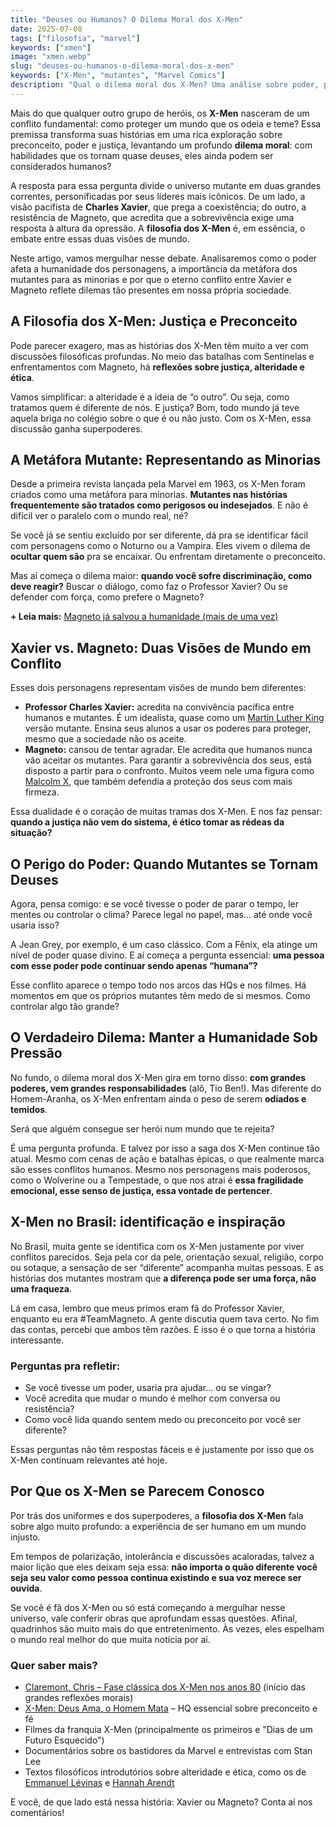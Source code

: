 ```yaml
---
title: "Deuses ou Humanos? O Dilema Moral dos X-Men"
date: 2025-07-08
tags: ["filosofia", "marvel"]
keywords: ["xmen"]
image: "xmen.webp"
slug: "deuses-ou-humanos-o-dilema-moral-dos-x-men"
keywords: ["X-Men", "mutantes", "Marvel Comics"]
description: "Qual o dilema moral dos X-Men? Uma análise sobre poder, preconceito e a eterna luta entre as filosofias de Xavier e Magneto."
---
```


Mais do que qualquer outro grupo de heróis, os **X-Men** nasceram de um conflito fundamental: como proteger um mundo que os odeia e teme? Essa premissa transforma suas histórias em uma rica exploração sobre preconceito, poder e justiça, levantando um profundo **dilema moral**: com habilidades que os tornam quase deuses, eles ainda podem ser considerados humanos?

A resposta para essa pergunta divide o universo mutante em duas grandes correntes, personificadas por seus líderes mais icônicos. De um lado, a visão pacifista de **Charles Xavier**, que prega a coexistência; do outro, a resistência de Magneto, que acredita que a sobrevivência exige uma resposta à altura da opressão. A **filosofia dos X-Men** é, em essência, o embate entre essas duas visões de mundo.

Neste artigo, vamos mergulhar nesse debate. Analisaremos como o poder afeta a humanidade dos personagens, a importância da metáfora dos mutantes para as minorias e por que o eterno conflito entre Xavier e Magneto reflete dilemas tão presentes em nossa própria sociedade.

## A Filosofia dos X-Men: Justiça e Preconceito

Pode parecer exagero, mas as histórias dos X-Men têm muito a ver com discussões filosóficas profundas. No meio das batalhas com Sentinelas e enfrentamentos com Magneto, há **reflexões sobre justiça, alteridade e ética**.

Vamos simplificar: a alteridade é a ideia de “o outro”. Ou seja, como tratamos quem é diferente de nós. E justiça? Bom, todo mundo já teve aquela briga no colégio sobre o que é ou não justo. Com os X-Men, essa discussão ganha superpoderes.

## A Metáfora Mutante: Representando as Minorias

Desde a primeira revista lançada pela Marvel em 1963, os X-Men foram criados como uma metáfora para minorias. **Mutantes nas histórias frequentemente são tratados como perigosos ou indesejados**. E não é difícil ver o paralelo com o mundo real, né?

Se você já se sentiu excluído por ser diferente, dá pra se identificar fácil com personagens como o Noturno ou a Vampira. Eles vivem o dilema de **ocultar quem são** pra se encaixar. Ou enfrentam diretamente o preconceito.

Mas aí começa o dilema maior: **quando você sofre discriminação, como deve reagir?** Buscar o diálogo, como faz o Professor Xavier? Ou se defender com força, como prefere o Magneto?

**+ Leia mais:** [Magneto já salvou a humanidade (mais de uma vez)](/magneto-ja-salvou-a-humanidade/)

## Xavier vs. Magneto: Duas Visões de Mundo em Conflito

Esses dois personagens representam visões de mundo bem diferentes:

*   **Professor Charles Xavier:** acredita na convivência pacífica entre humanos e mutantes. É um idealista, quase como um [Martin Luther King](https://pt.wikipedia.org/wiki/Martin_Luther_King_Jr.) versão mutante. Ensina seus alunos a usar os poderes para proteger, mesmo que a sociedade não os aceite.
*   **Magneto:** cansou de tentar agradar. Ele acredita que humanos nunca vão aceitar os mutantes. Para garantir a sobrevivência dos seus, está disposto a partir para o confronto. Muitos veem nele uma figura como [Malcolm X](https://pt.wikipedia.org/wiki/Malcolm_X), que também defendia a proteção dos seus com mais firmeza.

Essa dualidade é o coração de muitas tramas dos X-Men. E nos faz pensar: **quando a justiça não vem do sistema, é ético tomar as rédeas da situação?**

## O Perigo do Poder: Quando Mutantes se Tornam Deuses

Agora, pensa comigo: e se você tivesse o poder de parar o tempo, ler mentes ou controlar o clima? Parece legal no papel, mas... até onde você usaria isso?

A Jean Grey, por exemplo, é um caso clássico. Com a Fênix, ela atinge um nível de poder quase divino. E aí começa a pergunta essencial: **uma pessoa com esse poder pode continuar sendo apenas “humana”?**

Esse conflito aparece o tempo todo nos arcos das HQs e nos filmes. Há momentos em que os próprios mutantes têm medo de si mesmos. Como controlar algo tão grande?

## O Verdadeiro Dilema: Manter a Humanidade Sob Pressão

No fundo, o dilema moral dos X-Men gira em torno disso: **com grandes poderes, vem grandes responsabilidades** (alô, Tio Ben!). Mas diferente do Homem-Aranha, os X-Men enfrentam ainda o peso de serem **odiados e temidos**.

Será que alguém consegue ser herói num mundo que te rejeita?

É uma pergunta profunda. E talvez por isso a saga dos X-Men continue tão atual. Mesmo com cenas de ação e batalhas épicas, o que realmente marca são esses conflitos humanos. Mesmo nos personagens mais poderosos, como o Wolverine ou a Tempestade, o que nos atrai é **essa fragilidade emocional, esse senso de justiça, essa vontade de pertencer**.

## X-Men no Brasil: identificação e inspiração

No Brasil, muita gente se identifica com os X-Men justamente por viver conflitos parecidos. Seja pela cor da pele, orientação sexual, religião, corpo ou sotaque, a sensação de ser “diferente” acompanha muitas pessoas. E as histórias dos mutantes mostram que **a diferença pode ser uma força, não uma fraqueza**.

Lá em casa, lembro que meus primos eram fã do Professor Xavier, enquanto eu era #TeamMagneto. A gente discutia quem tava certo. No fim das contas, percebi que ambos têm razões. E isso é o que torna a história interessante.

### Perguntas pra refletir:

*   Se você tivesse um poder, usaria pra ajudar... ou se vingar?
*   Você acredita que mudar o mundo é melhor com conversa ou resistência?
*   Como você lida quando sentem medo ou preconceito por você ser diferente?

Essas perguntas não têm respostas fáceis e é justamente por isso que os X-Men continuam relevantes até hoje.

## Por Que os X-Men se Parecem Conosco

Por trás dos uniformes e dos superpoderes, a **filosofia dos X-Men** fala sobre algo muito profundo: a experiência de ser humano em um mundo injusto.

Em tempos de polarização, intolerância e discussões acaloradas, talvez a maior lição que eles deixam seja essa: **não importa o quão diferente você seja seu valor como pessoa continua existindo e sua voz merece ser ouvida**.

Se você é fã dos X-Men ou só está começando a mergulhar nesse universo, vale conferir obras que aprofundam essas questões. Afinal, quadrinhos são muito mais do que entretenimento. Às vezes, eles espelham o mundo real melhor do que muita notícia por aí.

### Quer saber mais?

*   [Claremont, Chris – Fase clássica dos X-Men nos anos 80](https://amzn.to/4kqP8Ym) (início das grandes reflexões morais)
*   [X-Men: Deus Ama, o Homem Mata](https://panini.com.br/x-men-deus-ama-o-homem-mata-marvel-graphic-novel) – HQ essencial sobre preconceito e fé
*   Filmes da franquia X-Men (principalmente os primeiros e "Dias de um Futuro Esquecido")
*   Documentários sobre os bastidores da Marvel e entrevistas com Stan Lee
*   Textos filosóficos introdutórios sobre alteridade e ética, como os de [Emmanuel Lévinas](https://en.wikipedia.org/wiki/Emmanuel_Levinas) e [Hannah Arendt](https://en.wikipedia.org/wiki/Hannah_Arendt)

E você, de que lado está nessa história: Xavier ou Magneto? Conta aí nos comentários!